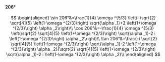 #### 206°

$$
\begin{aligned}
\sin 206°&=\frac{1}{4} \omega ^{5/3} \left(i \sqrt{2} \sqrt[4]{5} \left(1-\omega ^{2/3}\right) \sqrt{\alpha _1}+2 \left(1+\omega ^{2/3}\right) \alpha _2\right)\\
\cos 206°&=-\frac{1}{4} \omega ^{5/3} \left(\sqrt{2} \sqrt[4]{5} \left(1+\omega ^{2/3}\right) \sqrt{\alpha _1}-2 i \left(1-\omega ^{2/3}\right) \alpha _2\right)\\
\tan 206°&=\frac{-i \sqrt{2} \sqrt[4]{5} \left(1-\omega ^{2/3}\right) \sqrt{\alpha _1}-2 \left(1+\omega ^{2/3}\right) \alpha _2}{\sqrt{2} \sqrt[4]{5} \left(1+\omega
^{2/3}\right) \sqrt{\alpha _1}-2 i \left(1-\omega ^{2/3}\right) \alpha _2}\\
\end{aligned}
$$

